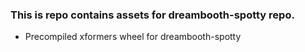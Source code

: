 
### This is repo contains assets for dreambooth-spotty repo.

* Precompiled xformers wheel for dreambooth-spotty
